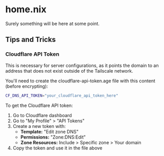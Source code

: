 # home.nix

Surely something will be here at some point.

## Tips and Tricks

### Cloudflare API Token

This is necessary for server configurations, as it points the domain to an
address that does not exist outside of the Tailscale network.


You'll need to create the cloudflare-api-token.age file with this content (before encrypting):

```sh
CF_DNS_API_TOKEN="your_cloudflare_api_token_here"
```

To get the Cloudflare API token:

1. Go to Cloudflare dashboard
2. Go to "My Profile" > "API Tokens"
3. Create a new token with:
   - **Template:** "Edit zone DNS"
   - **Permissions:** "Zone:DNS:Edit"
   - **Zone Resources:** Include > Specific zone > Your domain
4. Copy the token and use it in the file above
